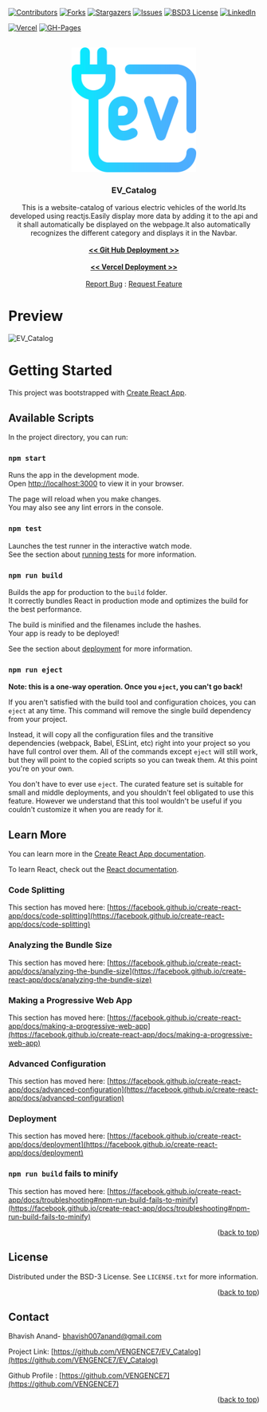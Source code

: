 <div id="top"></div>


<!-- PROJECT SHIELDS -->
<!--
-->

[![Contributors][contributors-shield]][contributors-url]
[![Forks][forks-shield]][forks-url]
[![Stargazers][stars-shield]][stars-url]
[![Issues][issues-shield]][issues-url]
[![BSD3 License][license-shield]][license-url]
[![LinkedIn][linkedin-shield]][linkedin-url]

[![Vercel][Vercel-shield]][Vercel-url]
[![GH-Pages][GH-Pages-shield]][GH-Pages-url]


<!-- PROJECT LOGO -->
<br />

<div align="center">
  <a href="https://github.com/VENGENCE7/EV_Catalog">
    <img src="public/EV.ico" alt="Logo" width="250" height="250">
  </a>

<h3 align="center">EV_Catalog</h3>

  <p align="center">
    This is a website-catalog of various electric vehicles of the world.Its developed using reactjs.Easily display more data by adding it to the api and it shall automatically be displayed on the webpage.It also automatically recognizes the different category and displays it in the Navbar.
    <br />
    <br />
    <a href="https://vengence7.github.io/EV_Catalog/"><strong> << Git Hub Deployment >></strong></a>
    <br />
    <br />
    <a href="https://ev-catalog.vercel.app"><strong> << Vercel Deployment >></strong></a>
    <br />
    <br />
    <a href="https://github.com/VENGENCE7/EV_Catalog/issues">Report Bug</a>
     : 
    <a href="https://github.com/VENGENCE7/EV_Catalog/issues">Request Feature</a>
  </p>
</div>

# Preview
![EV_Catalog](https://user-images.githubusercontent.com/86911386/171997165-b5d4c2c4-654b-4f08-b115-2295a337447c.png)


# Getting Started 

This project was bootstrapped with [Create React App](https://github.com/facebook/create-react-app).

## Available Scripts

In the project directory, you can run:

### `npm start`

Runs the app in the development mode.\
Open [http://localhost:3000](http://localhost:3000) to view it in your browser.

The page will reload when you make changes.\
You may also see any lint errors in the console.

### `npm test`

Launches the test runner in the interactive watch mode.\
See the section about [running tests](https://facebook.github.io/create-react-app/docs/running-tests) for more information.

### `npm run build`

Builds the app for production to the `build` folder.\
It correctly bundles React in production mode and optimizes the build for the best performance.

The build is minified and the filenames include the hashes.\
Your app is ready to be deployed!

See the section about [deployment](https://facebook.github.io/create-react-app/docs/deployment) for more information.

### `npm run eject`

**Note: this is a one-way operation. Once you `eject`, you can't go back!**

If you aren't satisfied with the build tool and configuration choices, you can `eject` at any time. This command will remove the single build dependency from your project.

Instead, it will copy all the configuration files and the transitive dependencies (webpack, Babel, ESLint, etc) right into your project so you have full control over them. All of the commands except `eject` will still work, but they will point to the copied scripts so you can tweak them. At this point you're on your own.

You don't have to ever use `eject`. The curated feature set is suitable for small and middle deployments, and you shouldn't feel obligated to use this feature. However we understand that this tool wouldn't be useful if you couldn't customize it when you are ready for it.

## Learn More

You can learn more in the [Create React App documentation](https://facebook.github.io/create-react-app/docs/getting-started).

To learn React, check out the [React documentation](https://reactjs.org/).

### Code Splitting

This section has moved here: [https://facebook.github.io/create-react-app/docs/code-splitting](https://facebook.github.io/create-react-app/docs/code-splitting)

### Analyzing the Bundle Size

This section has moved here: [https://facebook.github.io/create-react-app/docs/analyzing-the-bundle-size](https://facebook.github.io/create-react-app/docs/analyzing-the-bundle-size)

### Making a Progressive Web App

This section has moved here: [https://facebook.github.io/create-react-app/docs/making-a-progressive-web-app](https://facebook.github.io/create-react-app/docs/making-a-progressive-web-app)

### Advanced Configuration

This section has moved here: [https://facebook.github.io/create-react-app/docs/advanced-configuration](https://facebook.github.io/create-react-app/docs/advanced-configuration)

### Deployment

This section has moved here: [https://facebook.github.io/create-react-app/docs/deployment](https://facebook.github.io/create-react-app/docs/deployment)

### `npm run build` fails to minify

This section has moved here: [https://facebook.github.io/create-react-app/docs/troubleshooting#npm-run-build-fails-to-minify](https://facebook.github.io/create-react-app/docs/troubleshooting#npm-run-build-fails-to-minify)

<p align="right">(<a href="#top">back to top</a>)</p>

<!-- LICENSE -->
## License

Distributed under the BSD-3 License. See `LICENSE.txt` for more information.

<p align="right">(<a href="#top">back to top</a>)</p>



<!-- CONTACT -->
## Contact

Bhavish Anand- bhavish007anand@gmail.com

Project Link: [https://github.com/VENGENCE7/EV_Catalog](https://github.com/VENGENCE7/EV_Catalog)

Github Profile : [https://github.com/VENGENCE7](https://github.com/VENGENCE7)

<p align="right">(<a href="#top">back to top</a>)</p>



<!-- MARKDOWN LINKS & IMAGES -->
<!-- https://www.markdownguide.org/basic-syntax/#reference-style-links -->

[contributors-shield]: https://img.shields.io/github/contributors/VENGENCE7/EV_Catalog.svg?style=for-the-badge
[contributors-url]: https://github.com/VENGENCE7/EV_Catalog/graphs/contributors

[forks-shield]: https://img.shields.io/github/forks/VENGENCE7/EV_Catalog.svg?style=for-the-badge
[forks-url]: https://github.com/VENGENCE7/EV_Catalog/network/members

[stars-shield]: https://img.shields.io/github/stars/VENGENCE7/EV_Catalog.svg?style=for-the-badge
[stars-url]: https://github.com/VENGENCE7/EV_Catalog/stargazers

[issues-shield]: https://img.shields.io/github/issues/VENGENCE7/EV_Catalog.svg?style=for-the-badge
[issues-url]: https://github.com/VENGENCE7/EV_Catalog/issues

[license-shield]: https://img.shields.io/github/license/VENGENCE7/EV_Catalog.svg?style=for-the-badge
[license-url]: https://github.com/VENGENCE7/EV_Catalog/blob/main/LICENSE.txt

[linkedin-shield]: https://img.shields.io/badge/-LinkedIn-black.svg?style=for-the-badge&logo=linkedin&colorB=555
[linkedin-url]: https://linkedin.com/in/bhavish-anand-2113a6206


[Vercel-shield]: https://img.shields.io/badge/Vercel-000000?style=for-the-badge&logo=vercel&logoColor=white
[Vercel-url]:  https://ev-catalog.vercel.app

[GH-Pages-shield]:https://img.shields.io/badge/GitHub%20Pages-222222?style=for-the-badge&logo=GitHub%20Pages&logoColor=white
[GH-Pages-url]: https://vengence7.github.io/EV_Catalog/
